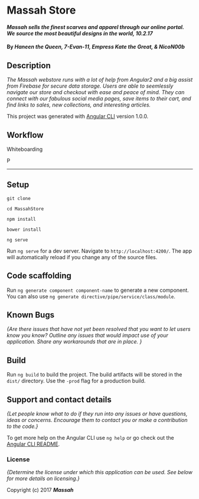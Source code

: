 # Massah Store

#### _Massah sells the finest scarves and apparel through our online portal. We source the most beautiful designs in the world, 10.2.17_

#### By _**Haneen the Queen, 7-Evan-11, Empress Kate the Great, & NicoN00b**_

## Description

_The Massah webstore runs with a lot of help from Angular2 and a big assist from Firebase for secure data storage.  Users are able to seemlessly navigate our store and checkout with ease and peace of mind.  They can connect with our fabulous social media pages, save items to their cart, and find links to sales, new collections, and interesting articles._


This project was generated with [Angular CLI](https://github.com/angular/angular-cli) version 1.0.0.

## Workflow

Whiteboarding

P


***
## Setup

```console
git clone
```
```console
cd MassahStore
```
```console
npm install
```
```console
bower install
```
```console
ng serve
```

Run `ng serve` for a dev server. Navigate to `http://localhost:4200/`. The app will automatically reload if you change any of the source files.

## Code scaffolding

Run `ng generate component component-name` to generate a new component. You can also use `ng generate directive/pipe/service/class/module`.

## Known Bugs

_{Are there issues that have not yet been resolved that you want to let users know you know?  Outline any issues that would impact use of your application.  Share any workarounds that are in place. }_

## Build

Run `ng build` to build the project. The build artifacts will be stored in the `dist/` directory. Use the `-prod` flag for a production build.

## Support and contact details

_{Let people know what to do if they run into any issues or have questions, ideas or concerns.  Encourage them to contact you or make a contribution to the code.}_

To get more help on the Angular CLI use `ng help` or go check out the [Angular CLI README](https://github.com/angular/angular-cli/blob/master/README.md).

### License

*{Determine the license under which this application can be used.  See below for more details on licensing.}*

Copyright (c) 2017 **_Massah_**

